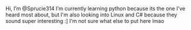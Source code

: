  Hi, I’m @Sprucie314
I’m currently learning python because its the one I've heard most about, but I'm also looking into Linux and C# because they sound super interesting :]
I'm not sure what else to put here lmao
